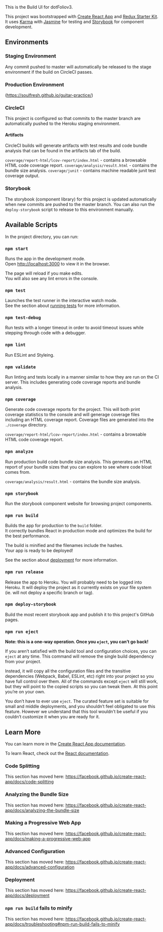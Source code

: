 This is the Build UI for dotFoliov3.

This project was bootstrapped with [Create React App](https://github.com/facebook/create-react-app)
and [Redux Starter Kit](https://redux-starter-kit.js.org/). It uses
[Karma](https://karma-runner.github.io/latest/index.html)
with [Jasmine](https://jasmine.github.io/) for testing and
[Storybook](https://storybook.js.org/) for component development.


## Environments

### Staging Environment


Any commit pushed to master will automatically be released to the stage
environment if the build on CircleCI passes.


### Production Environment

(https://soulfresh.github.io/guitar-practice/)

### CircleCI


This project is configured so that commits to the master branch are automatically
pushed to the Heroku staging environment.


#### Artifacts

CircleCI builds will generate artifacts with test results and code bundle
analysis that can be found in the artifacts tab of the build.

`coverage/report-html/lcov-report/index.html` - contains a browsable HTML code coverage report.
`coverage/analysis/result.html` - contains the bundle size analysis.
`coverage/junit` - contains machine readable junit test coverage output.

### Storybook


The storybook (component library) for this project is updated automatically
when new commits are pushed to the master branch. You can also run the
`deploy-storybook` script to release to this environment manually.

## Available Scripts

In the project directory, you can run:

### `npm start`

Runs the app in the development mode.<br>
Open [http://localhost:3000](http://localhost:3000) to view it in the browser.

The page will reload if you make edits.<br>
You will also see any lint errors in the console.

### `npm test`

Launches the test runner in the interactive watch mode.<br>
See the section about [running tests](https://facebook.github.io/create-react-app/docs/running-tests) for more information.

### `npm test-debug`

Run tests with a longer timeout in order to avoid timeout issues while stepping through code with a debugger.

### `npm lint`

Run ESLint and Styleing.

### `npm validate`

Run linting and tests locally in a manner similar to how they are run on the CI server.
This includes generating code coverage reports and bundle analysis.

### `npm coverage`

Generate code coverage reports for the project. This will both print coverage statistics
to the console and will generage coverage files including an HTML coverage report.
Coverage files are generated into the `./coverage` directory.

`coverage/report-html/lcov-report/index.html` - contains a browsable HTML code coverage report.

### `npn analyze`

Run production build code bundle size analysis. This generates an HTML report of your
bundle sizes that you can explore to see where code bloat comes from.

`coverage/analysis/result.html` - contains the bundle size analysis.

### `npm storybook`

Run the storybook component website for browsing project components.

### `npm run build`

Builds the app for production to the `build` folder.<br>
It correctly bundles React in production mode and optimizes the build for the best performance.

The build is minified and the filenames include the hashes.<br>
Your app is ready to be deployed!

See the section about [deployment](https://facebook.github.io/create-react-app/docs/deployment) for more information.

### `npm run release`

Release the app to Heroku. You will probably need to be logged into Heroku.
It will deploy the project as it currently exists on your file system (ie. will not deploy a specific branch or tag).

### `npm deploy-storybook`

Build the most recent storybook app and publish it to this project's GitHub pages.

### `npm run eject`

**Note: this is a one-way operation. Once you `eject`, you can’t go back!**

If you aren’t satisfied with the build tool and configuration choices, you can `eject` at any time. This command will remove the single build dependency from your project.

Instead, it will copy all the configuration files and the transitive dependencies (Webpack, Babel, ESLint, etc) right into your project so you have full control over them. All of the commands except `eject` will still work, but they will point to the copied scripts so you can tweak them. At this point you’re on your own.

You don’t have to ever use `eject`. The curated feature set is suitable for small and middle deployments, and you shouldn’t feel obligated to use this feature. However we understand that this tool wouldn’t be useful if you couldn’t customize it when you are ready for it.

## Learn More

You can learn more in the [Create React App documentation](https://facebook.github.io/create-react-app/docs/getting-started).

To learn React, check out the [React documentation](https://reactjs.org/).

### Code Splitting

This section has moved here: https://facebook.github.io/create-react-app/docs/code-splitting

### Analyzing the Bundle Size

This section has moved here: https://facebook.github.io/create-react-app/docs/analyzing-the-bundle-size

### Making a Progressive Web App

This section has moved here: https://facebook.github.io/create-react-app/docs/making-a-progressive-web-app

### Advanced Configuration

This section has moved here: https://facebook.github.io/create-react-app/docs/advanced-configuration

### Deployment

This section has moved here: https://facebook.github.io/create-react-app/docs/deployment

### `npm run build` fails to minify

This section has moved here: https://facebook.github.io/create-react-app/docs/troubleshooting#npm-run-build-fails-to-minify
